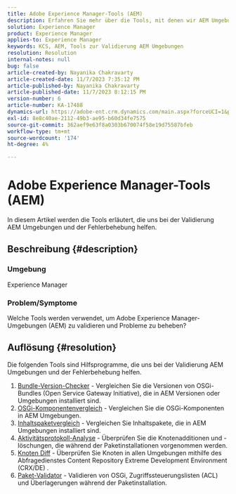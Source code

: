 ```yaml
---
title: Adobe Experience Manager-Tools (AEM)
description: Erfahren Sie mehr über die Tools, mit denen wir AEM Umgebungen validieren und Probleme beheben können.
solution: Experience Manager
product: Experience Manager
applies-to: Experience Manager
keywords: KCS, AEM, Tools zur Validierung AEM Umgebungen
resolution: Resolution
internal-notes: null
bug: false
article-created-by: Nayanika Chakravarty
article-created-date: 11/7/2023 7:35:12 PM
article-published-by: Nayanika Chakravarty
article-published-date: 11/7/2023 8:12:15 PM
version-number: 6
article-number: KA-17488
dynamics-url: https://adobe-ent.crm.dynamics.com/main.aspx?forceUCI=1&pagetype=entityrecord&etn=knowledgearticle&id=3222f7c0-a47d-ee11-8179-6045bd006b4b
exl-id: 8e8c40ae-2112-49b3-ae95-b60d34fe7575
source-git-commit: 362aef9e63f8a0303b670074f58e19d75587bfeb
workflow-type: tm+mt
source-wordcount: '174'
ht-degree: 4%

---
```


# Adobe Experience Manager-Tools (AEM)


In diesem Artikel werden die Tools erläutert, die uns bei der Validierung AEM Umgebungen und der Fehlerbehebung helfen.

## Beschreibung {#description}


### <b>Umgebung</b>

Experience Manager

### <b>Problem/Symptome</b>

Welche Tools werden verwendet, um Adobe Experience Manager-Umgebungen (AEM) zu validieren und Probleme zu beheben?


## Auflösung {#resolution}

Die folgenden Tools sind Hilfsprogramme, die uns bei der Validierung AEM Umgebungen und der Fehlerbehebung helfen.<br>
1. [Bundle-Version-Checker](https://experienceleague.adobe.com/docs/experience-cloud-kcs/kbarticles/KA-17501.html?lang=en) - Vergleichen Sie die Versionen von OSGi-Bundles (Open Service Gateway Initiative), die in AEM Versionen oder Umgebungen installiert sind.
2. [OSGi-Komponentenvergleich](https://helpx.adobe.com/experience-manager/kb/tools/osgi-component-diff.html) - Vergleichen Sie die OSGi-Komponenten in AEM Umgebungen.
3. [Inhaltspaketvergleich](https://helpx.adobe.com/experience-manager/kb/tools/content-package-comparator.html) - Vergleichen Sie Inhaltspakete, die in AEM Umgebungen installiert sind.
4. [Aktivitätsprotokoll-Analyse](https://helpx.adobe.com/experience-manager/kb/tools/activity-log-analyzer.html) - Überprüfen Sie die Knotenadditionen und -löschungen, die während der Paketinstallationen vorgenommen werden.
5. [Knoten Diff](https://helpx.adobe.com/experience-manager/kb/tools/aem-node-diff.html) - Überprüfen Sie Knoten in allen Umgebungen mithilfe des Abfragedienstes Content Repository Extreme Development Environment (CRX/DE) .
6. [Paket-Validator](https://helpx.adobe.com/experience-manager/6-4/sites/administering/using/package-manager.html#ValidatingPackages) - Validieren von OSGi, Zugriffssteuerungslisten (ACL) und Überlagerungen während der Paketinstallation.
